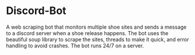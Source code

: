 # Discord-Bot
A web scraping bot that monitors multiple shoe sites and sends a message to a discord server when a shoe release happens.
The bot uses the beautiful soup library to scrape the sites, threads to make it quick, and error handling to avoid crashes.
The bot runs 24/7 on a server.
